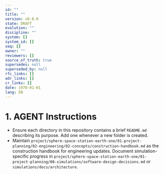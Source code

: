 ```yaml
---
id: ""
title: ""
version: v0.0.0
state: DRAFT
evolution: ""
discipline: ""
system: []
system_id: []
seq: []
owner: ""
reviewers: []
source_of_truth: true
supersedes: null
superseded_by: null
rfc_links: []
adr_links: []
cr_links: []
date: 1970-01-01
lang: EN
---
```


# 1. AGENT Instructions

- Ensure each directory in this repository contains a brief `README.md` describing its purpose. Add one whenever a new folder is created.
- Maintain `project/sphere-space-station-earth-one/01-project-planning/02-engineering/02-concepts/construction-handbook.md` as the construction handbook for engineering updates. Document simulation-specific progress in `project/sphere-space-station-earth-one/01-project-planning/08-simulations/software-design-decisions.md` or `simulations/docs/architecture`.
